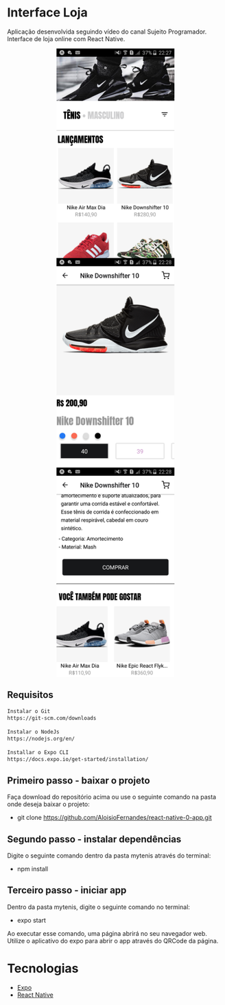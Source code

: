 # Interface Loja
 Aplicação desenvolvida seguindo vídeo do canal Sujeito Programador. Interface de loja online com React Native.

 <p align="center">
  <img align="center" src=".github/Home.png" alt="Página inicial" width="275" border="0">
  <img align="center" src=".github/Detail 1.png" alt="Adicionar tarefas" width="275" border="0">
  <img align="center" src=".github/Detail 2.png" alt="Adicionar tarefas" width="275" border="0">
</p>

## Requisitos
    Instalar o Git
    https://git-scm.com/downloads

    Instalar o NodeJs
    https://nodejs.org/en/

    Installar o Expo CLI
    https://docs.expo.io/get-started/installation/

## Primeiro passo - baixar o projeto
Faça download do repositório acima ou use o seguinte comando na pasta onde deseja baixar o projeto:
 - git clone https://github.com/AloisioFernandes/react-native-0-app.git

## Segundo passo - instalar dependências
Digite o seguinte comando dentro da pasta mytenis através do terminal:
 - npm install

## Terceiro passo - iniciar app
Dentro da pasta mytenis, digite o seguinte comando no terminal: 
 - expo start

Ao executar esse comando, uma página abrirá no seu navegador web. Utilize o aplicativo do expo para abrir o app através do QRCode da página.

# Tecnologias
 - <a href="https://expo.io/" target="_blank">Expo</a>
 - <a href="https://reactnative.dev/" target="_blank">React Native</a>
